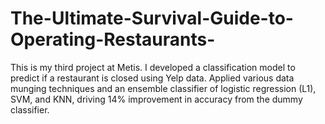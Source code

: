 # The-Ultimate-Survival-Guide-to-Operating-Restaurants-
This is my third project at Metis. I developed a classification model to predict if a restaurant is closed using Yelp data. Applied various data munging techniques and an ensemble classifier of logistic regression (L1), SVM, and KNN, driving 14% improvement in accuracy from the dummy classifier.
